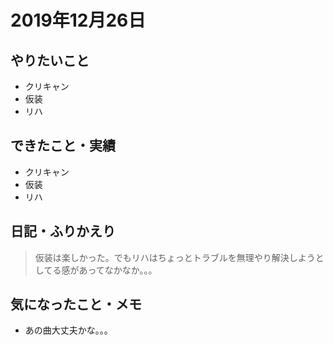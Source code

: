# 2019年12月26日

## やりたいこと

- クリキャン
- 仮装
- リハ

## できたこと・実績

- クリキャン
- 仮装
- リハ

## 日記・ふりかえり

> 仮装は楽しかった。でもリハはちょっとトラブルを無理やり解決しようとしてる感があってなかなか。。。 

## 気になったこと・メモ

- あの曲大丈夫かな。。。
